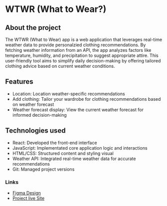 # WTWR (What to Wear?)

## About the project

The WTWR (What to Wear) app is a web application that leverages real-time weather data to provide personalzied clothing recommendations. By fetching weather information from an API, the app analyzes factors like temperature, humidity, and precipitation to suggest appropriate attire. This user-friendly tool aims to simplify daily decision-making by offering tailored clothing advice based on current weather conditions.

## Features

- Location: Location weather-specific recommendations
- Add clothing: Tailor your wardrobe for clothing recommendations based on weather forecast
- Weather forecast display: View the current weather forecast for informed decision-making

## Technologies used

- React: Developed the front-end interface
- JavaScript: Implementated core application logic and interactions
- HTML/CSS: Structured content and styling visual
- Weather API: Integrated real-time weather data for accurate recommendations
- Git: Managed project versions

### Links

- [Figma Design](https://www.figma.com/file/DTojSwldenF9UPKQZd6RRb/Sprint-10%3A-WTWR)
- [Project live Site](#)
